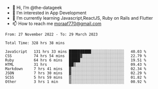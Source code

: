 - 👋 Hi, I’m @the-datageek
- 👀 I’m interested in App Development
- 🌱 I’m currently learning Javascript,ReactJS, Ruby on Rails and Flutter
- 📫 How to reach me moraaf770@gmail.com

<!---
the-datageek/the-datageek is a ✨ special ✨ repository because its `README.md` (this file) appears on your GitHub profile.
You can click the Preview link to take a look at your changes.
--->
<!--START_SECTION:waka-->

```text
From: 27 November 2022 - To: 29 March 2023

Total Time: 328 hrs 38 mins

JavaScript   131 hrs 33 mins ██████████░░░░░░░░░░░░░░░   40.03 %
CSS          74 hrs 54 mins  █████▓░░░░░░░░░░░░░░░░░░░   22.79 %
Ruby         64 hrs 6 mins   █████░░░░░░░░░░░░░░░░░░░░   19.51 %
HTML         31 hrs          ██▒░░░░░░░░░░░░░░░░░░░░░░   09.43 %
Markdown     7 hrs 41 mins   ▓░░░░░░░░░░░░░░░░░░░░░░░░   02.34 %
JSON         7 hrs 30 mins   ▓░░░░░░░░░░░░░░░░░░░░░░░░   02.29 %
SCSS         5 hrs 59 mins   ▒░░░░░░░░░░░░░░░░░░░░░░░░   01.82 %
Other        3 hrs 1 min     ▒░░░░░░░░░░░░░░░░░░░░░░░░   00.92 %
```

<!--END_SECTION:waka-->
